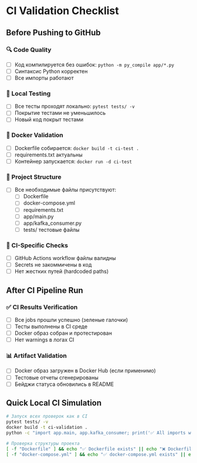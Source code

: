 # CI Validation Checklist

## Before Pushing to GitHub

### 🔍 Code Quality
- [ ] Код компилируется без ошибок: `python -m py_compile app/*.py`
- [ ] Синтаксис Python корректен
- [ ] Все импорты работают

### 🧪 Local Testing
- [ ] Все тесты проходят локально: `pytest tests/ -v`
- [ ] Покрытие тестами не уменьшилось
- [ ] Новый код покрыт тестами

### 🐳 Docker Validation
- [ ] Dockerfile собирается: `docker build -t ci-test .`
- [ ] requirements.txt актуальны
- [ ] Контейнер запускается: `docker run -d ci-test`

### 📁 Project Structure
- [ ] Все необходимые файлы присутствуют:
  - [ ] Dockerfile
  - [ ] docker-compose.yml  
  - [ ] requirements.txt
  - [ ] app/main.py
  - [ ] app/kafka_consumer.py
  - [ ] tests/ тестовые файлы

### 🔄 CI-Specific Checks
- [ ] GitHub Actions workflow файлы валидны
- [ ] Secrets не закоммичены в код
- [ ] Нет жестких путей (hardcoded paths)

## After CI Pipeline Run

### ✅ CI Results Verification
- [ ] Все jobs прошли успешно (зеленые галочки)
- [ ] Тесты выполнены в CI среде
- [ ] Docker образ собран и протестирован
- [ ] Нет warnings в логах CI

### 📊 Artifact Validation
- [ ] Docker образ загружен в Docker Hub (если применимо)
- [ ] Тестовые отчеты сгенерированы
- [ ] Бейджи статуса обновились в README

## Quick Local CI Simulation
```bash
# Запуск всех проверок как в CI
pytest tests/ -v
docker build -t ci-validation .
python -c "import app.main, app.kafka_consumer; print('✅ All imports work')"

# Проверка структуры проекта
[ -f "Dockerfile" ] && echo "✅ Dockerfile exists" || echo "❌ Dockerfile missing"
[ -f "docker-compose.yml" ] && echo "✅ docker-compose.yml exists" || echo "❌ docker-compose.yml missing"
